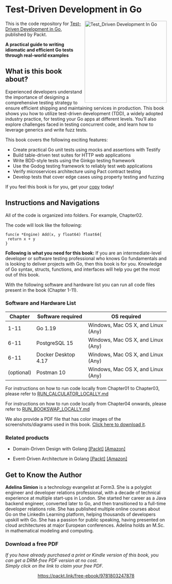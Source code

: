 # Test-Driven Development in Go

<a href="https://www.packtpub.com/product/test-driven-development-in-go/9781803247878"><img src="https://m.media-amazon.com/images/I/41oT4utXBhL._SX403_BO1,204,203,200_.jpg" alt="Test_Driven Development In Go" height="256px" align="right"></a>

This is the code repository for [Test-Driven Development in Go](https://www.packtpub.com/product/test-driven-development-in-go/9781803247878), published by Packt.

**A practical guide to writing idiomatic and efficient Go tests through real-world examples**

## What is this book about?

Experienced developers understand the importance of designing a comprehensive testing strategy to ensure efficient shipping and maintaining services in production. This book shows you how to utilize test-driven development (TDD), a widely adopted industry practice, for testing your Go apps at different levels. You’ll also explore challenges faced in testing concurrent code, and learn how to leverage generics and write fuzz tests.

This book covers the following exciting features:
* Create practical Go unit tests using mocks and assertions with Testify
* Build table-driven test suites for HTTP web applications
* Write BDD-style tests using the Ginkgo testing framework
* Use the Godog testing framework to reliably test web applications
* Verify microservices architecture using Pact contract testing
* Develop tests that cover edge cases using property testing and fuzzing

If you feel this book is for you, get your [copy](https://www.amazon.com/dp/1803247878) today!

<!---<a href="https://www.packtpub.com/?utm_source=github&utm_medium=banner&utm_campaign=GitHubBanner"><img src="https://raw.githubusercontent.com/PacktPublishing/GitHub/master/GitHub.png" alt="https://www.packtpub.com/" border="5" /></a> --->

## Instructions and Navigations
All of the code is organized into folders. For example, Chapter02.

The code will look like the following:
```
func(e *Engine) Add(x, y float64) float64{
 return x + y
}
```

**Following is what you need for this book:**
If you are an intermediate-level developer or software testing professional who knows Go fundamentals and is looking to deliver projects with Go, then this book is for you. Knowledge of Go syntax, structs, functions, and interfaces will help you get the most out of this book.

With the following software and hardware list you can run all code files present in the book (Chapter 1-11).
### Software and Hardware List
| Chapter | Software required | OS required |
| -------- | ------------------------------------ | ----------------------------------- |
| 1-11 | Go 1.19 | Windows, Mac OS X, and Linux (Any) |
| 6-11 | PostgreSQL 15 | Windows, Mac OS X, and Linux (Any) |
| 6-11 | Docker Desktop 4.17 | Windows, Mac OS X, and Linux (Any) |
| (optional) | Postman 10  | Windows, Mac OS X, and Linux (Any) |

For instructions on how to run code locally from Chapter01 to Chapter03, please refer to [RUN_CALCULATOR_LOCALLY.md](https://github.com/PacktPublishing/Test-Driven-Development-in-Go/blob/main/RUN_CALCULATOR_LOCALLY.md)

For instructions on how to run code locally from Chapter04 onwards, please refer to [RUN_BOOKSWAP_LOCALLY.md](https://github.com/PacktPublishing/Test-Driven-Development-in-Go/blob/main/RUN_BOOKSWAP_LOCALLY.md)

We also provide a PDF file that has color images of the screenshots/diagrams used in this book. [Click here to download it](https://packt.link/KFZWx).

### Related products
* Domain-Driven Design with Golang [[Packt]](https://www.packtpub.com/product/domain-driven-design-with-golang/9781804613450?utm_source=github&utm_medium=repository&utm_campaign=9781804613450) [[Amazon]](https://www.amazon.com/dp/1804613452)

* Event-Driven Architecture in Golang [[Packt]](https://www.packtpub.com/product/event-driven-architecture-in-golang/9781803238012?utm_source=github&utm_medium=repository&utm_campaign=9781803238012) [[Amazon]](https://www.amazon.com/dp/1803238011)


## Get to Know the Author
**Adelina Simion**
 is a technology evangelist at Form3. She is a polyglot engineer and developer relations professional, with a decade of technical experience at multiple start-ups in London. She started her career as a Java backend engineer, converted later to Go, and then transitioned to a full-time developer relations role. She has published multiple online courses about Go on the LinkedIn Learning platform, helping thousands of developers upskill with Go. She has a passion for public speaking, having presented on cloud architectures at major European conferences. Adelina holds an M.Sc. in mathematical modeling and computing.

### Download a free PDF

 <i>If you have already purchased a print or Kindle version of this book, you can get a DRM-free PDF version at no cost.<br>Simply click on the link to claim your free PDF.</i>
<p align="center"> <a href="https://packt.link/free-ebook/9781803247878">https://packt.link/free-ebook/9781803247878 </a> </p>